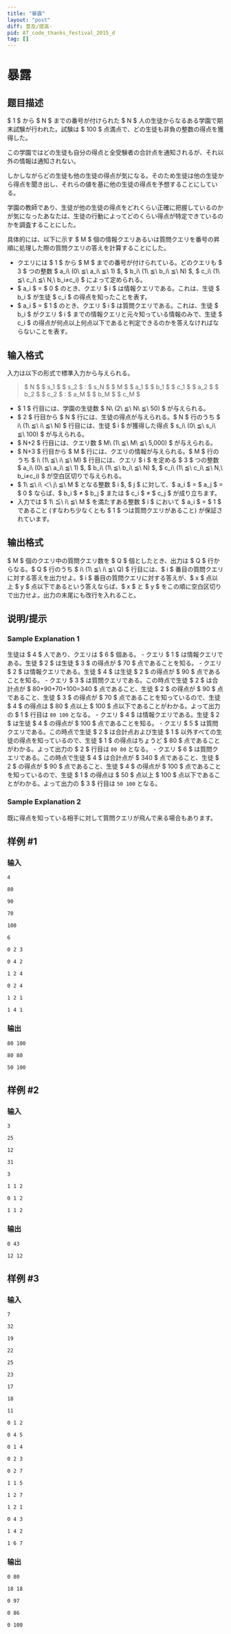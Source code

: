```yaml
---
title: "暴露"
layout: "post"
diff: 普及/提高-
pid: AT_code_thanks_festival_2015_d
tag: []
---
```


# 暴露

## 题目描述

[problemUrl]: https://atcoder.jp/contests/code-thanks-festival-2015-open/tasks/code_thanks_festival_2015_d

$ 1 $ から $ N $ までの番号が付けられた $ N $ 人の生徒からなるある学園で期末試験が行われた。試験は $ 100 $ 点満点で、どの生徒も非負の整数の得点を獲得した。

この学園ではどの生徒も自分の得点と全受験者の合計点を通知されるが、それ以外の情報は通知されない。

しかしながらどの生徒も他の生徒の得点が気になる。そのため生徒は他の生徒から得点を聞き出し、それらの値を基に他の生徒の得点を予想することにしている。

学園の教師であり、生徒が他の生徒の得点をどれくらい正確に把握しているのかが気になったあなたは、生徒の行動によってどのくらい得点が特定できているのかを調査することにした。

具体的には、以下に示す $ M $ 個の情報クエリあるいは質問クエリを番号の昇順に処理した際の質問クエリの答えを計算することにした。

- クエリには $ 1 $ から $ M $ までの番号が付けられている。どのクエリも $ 3 $ つの整数 $ a_i\ (0\ ≦\ a_i\ ≦\ 1) $, $ b_i\ (1\ ≦\ b_i\ ≦\ N) $, $ c_i\ (1\ ≦\ c_i\ ≦\ N,\ b_i≠c_i) $ によって定められる。
- $ a_i $ = $ 0 $ のとき、クエリ $ i $ は情報クエリである。これは、生徒 $ b_i $ が生徒 $ c_i $ の得点を知ったことを表す。
- $ a_i $ = $ 1 $ のとき、クエリ $ i $ は質問クエリである。これは、生徒 $ b_i $ がクエリ $ i $ までの情報クエリと元々知っている情報のみで、生徒 $ c_i $ の得点が何点以上何点以下であると判定できるのかを答えなければならないことを表す。

## 输入格式

入力は以下の形式で標準入力から与えられる。

> $ N $ $ s_1 $ $ s_2 $ : $ s_N $ $ M $ $ a_1 $ $ b_1 $ $ c_1 $ $ a_2 $ $ b_2 $ $ c_2 $ : $ a_M $ $ b_M $ $ c_M $

- $ 1 $ 行目には、学園の生徒数 $ N\ (2\ ≦\ N\ ≦\ 50) $ が与えられる。
- $ 2 $ 行目から $ N $ 行には、生徒の得点が与えられる。$ N $ 行のうち $ i\ (1\ ≦\ i\ ≦\ N) $ 行目には、生徒 $ i $ が獲得した得点 $ s_i\ (0\ ≦\ s_i\ ≦\ 100) $ が与えられる。
- $ N+2 $ 行目には、クエリ数 $ M\ (1\ ≦\ M\ ≦\ 5,000) $ が与えられる。
- $ N+3 $ 行目から $ M $ 行には、クエリの情報が与えられる。$ M $ 行のうち $ i\ (1\ ≦\ i\ ≦\ M) $ 行目には、クエリ $ i $ を定める $ 3 $ つの整数 $ a_i\ (0\ ≦\ a_i\ ≦\ 1) $, $ b_i\ (1\ ≦\ b_i\ ≦\ N) $, $ c_i\ (1\ ≦\ c_i\ ≦\ N,\ b_i≠c_i) $ が空白区切りで与えられる。
- $ 1\ ≦\ i\ ＜\ j\ ≦\ M $ となる整数 $ i $, $ j $ に対して、$ a_i $ = $ a_j $ = $ 0 $ ならば、$ b_i $ ≠ $ b_j $ または $ c_i $ ≠ $ c_j $ が成り立ちます。
- 入力では $ 1\ ≦\ i\ ≦\ M $ を満たすある整数 $ i $ において $ a_i $ = $ 1 $ であること (すなわち少なくとも $ 1 $ つは質問クエリがあること) が保証されています。

## 输出格式

$ M $ 個のクエリ中の質問クエリ数を $ Q $ 個としたとき、出力は $ Q $ 行からなる。$ Q $ 行のうち $ i\ (1\ ≦\ i\ ≦\ Q) $ 行目には、$ i $ 番目の質問クエリに対する答えを出力せよ。$ i $ 番目の質問クエリに対する答えが、$ x $ 点以上 $ y $ 点以下であるという答えならば、$ x $ と $ y $ をこの順に空白区切りで出力せよ。出力の末尾にも改行を入れること。

## 说明/提示

### Sample Explanation 1

生徒は $ 4 $ 人であり、クエリは $ 6 $ 個ある。 - クエリ $ 1 $ は情報クエリである。生徒 $ 2 $ は生徒 $ 3 $ の得点が $ 70 $ 点であることを知る。 - クエリ $ 2 $ は情報クエリである。生徒 $ 4 $ は生徒 $ 2 $ の得点が $ 90 $ 点であることを知る。 - クエリ $ 3 $ は質問クエリである。この時点で生徒 $ 2 $ は合計点が $ 80+90+70+100=340 $ 点であること、生徒 $ 2 $ の得点が $ 90 $ 点であること、生徒 $ 3 $ の得点が $ 70 $ 点であることを知っているので、生徒 $ 4 $ の得点は $ 80 $ 点以上 $ 100 $ 点以下であることがわかる。よって出力の $ 1 $ 行目は `80 100` となる。 - クエリ $ 4 $ は情報クエリである。生徒 $ 2 $ は生徒 $ 4 $ の得点が $ 100 $ 点であることを知る。 - クエリ $ 5 $ は質問クエリである。この時点で生徒 $ 2 $ は合計点および生徒 $ 1 $ 以外すべての生徒の得点を知っているので、生徒 $ 1 $ の得点はちょうど $ 80 $ 点であることがわかる。よって出力の $ 2 $ 行目は `80 80` となる。 - クエリ $ 6 $ は質問クエリである。この時点で生徒 $ 4 $ は合計点が $ 340 $ 点であること、生徒 $ 2 $ の得点が $ 90 $ 点であること、生徒 $ 4 $ の得点が $ 100 $ 点であることを知っているので、生徒 $ 1 $ の得点は $ 50 $ 点以上 $ 100 $ 点以下であることがわかる。よって出力の $ 3 $ 行目は `50 100` となる。

### Sample Explanation 2

既に得点を知っている相手に対して質問クエリが飛んで来る場合もあります。

## 样例 #1

### 输入

```
4
80
90
70
100
6
0 2 3
0 4 2
1 2 4
0 2 4
1 2 1
1 4 1
```

### 输出

```
80 100
80 80
50 100
```

## 样例 #2

### 输入

```
3
25
12
31
3
1 1 2
0 1 2
1 1 2
```

### 输出

```
0 43
12 12
```

## 样例 #3

### 输入

```
7
32
19
22
25
23
17
18
11
0 1 2
0 4 5
0 1 4
0 2 3
0 2 7
1 1 5
1 2 7
1 2 1
0 4 3
1 4 2
1 6 7
```

### 输出

```
0 80
18 18
0 97
0 86
0 100
```

